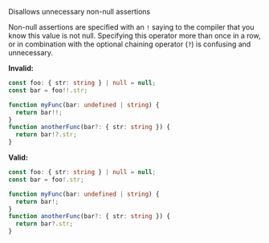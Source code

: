 Disallows unnecessary non-null assertions

Non-null assertions are specified with an `!` saying to the compiler that you
know this value is not null. Specifying this operator more than once in a row,
or in combination with the optional chaining operator (`?`) is confusing and
unnecessary.

**Invalid:**

```typescript
const foo: { str: string } | null = null;
const bar = foo!!.str;

function myFunc(bar: undefined | string) {
  return bar!!;
}
function anotherFunc(bar?: { str: string }) {
  return bar!?.str;
}
```

**Valid:**

```typescript
const foo: { str: string } | null = null;
const bar = foo!.str;

function myFunc(bar: undefined | string) {
  return bar!;
}
function anotherFunc(bar?: { str: string }) {
  return bar?.str;
}
```
